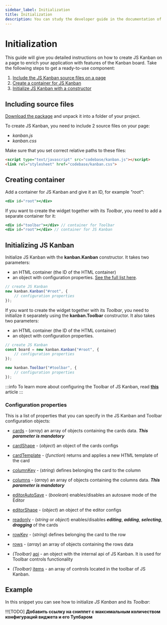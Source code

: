 ```yaml
---
sidebar_label: Initialization
title: Initialization
description: You can study the developer guide in the documentation of the JavaScript Kanban library. Browse API reference, try out code examples and live demos.
---
```


# Initialization

This guide will give you detailed instructions on how to create JS Kanban on a page to enrich your application with features of the Kanban board. Take the following steps to get a ready-to-use component:

1. [Include the JS Kanban source files on a page](#including-source-files)
2. [Create a container for JS Kanban](#creating-container)
3. [Initialize JS Kanban with a constructor](#initializing-js-kanban)

## Including source files

[Download the package](https://dhtmlx.com/docs/products/dhtmlxKanban/download.shtml) and unpack it into a folder of your project.

To create JS Kanban, you need to include 2 source files on your page:

- *kanban.js*
- *kanban.css*

Make sure that you set correct relative paths to these files:

```html title="index.html"
<script type="text/javascript" src="codebase/kanban.js"></script>  
<link rel="stylesheet" href="codebase/kanban.css">
```

## Creating container

Add a container for JS Kanban and give it an ID, for example *"root"*:

```jsx title="index.html"
<div id="root"></div>
```

If you want to create the widget together with its *Toolbar*, you need to add a separate container for it:

```jsx {1} title="index.html"
<div id="toolbar"></div> // container for Toolbar
<div id="root"></div> // container for JS Kanban
```

## Initializing JS Kanban

Initialize JS Kanban with the **kanban.Kanban** constructor. It takes two parameters:

- an HTML container (the ID of the HTML container)
- an object with configuration properties. [See the full list here](#configuration-properties).

```jsx title="index.html"
// create JS Kanban
new kanban.Kanban("#root", {
    // configuration properties
});
```

If you want to create the widget together with its *Toolbar*, you need to initialize it separately using the **kanban.Toolbar** constructor. It also takes two parameters:

- an HTML container (the ID of the HTML container)
- an object with configuration properties.

```jsx {6-8} title="index.html"
// create JS Kanban
const board = new kanban.Kanban("#root", {
	// configuration properties
});

new kanban.Toolbar("#toolbar", {
	// configuration properties
});
```

:::info
To learn more about configuring the Toolbar of JS Kanban, read [**this**](./configuration.md/#toolbar) article
:::

### Configuration properties

This is a list of properties that you can specify in the JS Kanban and Toolbar configuration objects:

- [cards](api/config/js_kanban_cards_config.md) - (*array*) an array of objects containing the cards data. ***This parameter is mandatory***
- [cardShape](api/config/js_kanban_cardshape_config.md) - (*object*) an object of the cards configs
- [cardTemplate](api/config/js_kanban_cardtemplate_config.md) - (*function*) returns and applies a new HTML template of the card
- [columnKey](api/config/js_kanban_columnkey_config.md) - (*string*) defines belonging the card to the column
- [columns](api/config/js_kanban_columns_config.md) - (*array*) an array of objects containing the columns data. ***This parameter is mandatory***
- [editorAutoSave](api/config/js_kanban_editorautosave_config.md) - (*boolean*) enables/disables an autosave mode of the Editor
- [editorShape](api/config/js_kanban_editorshape_config.md) - (*object*) an object of the editor configs
- [readonly](api/config/js_kanban_readonly_config.md) - (*string* or *object*) enables/disables ***editing***, ***adding***, ***selecting***, ***dragging*** of the cards
- [rowKey](api/config/js_kanban_rowkey_config.md) - (*string*) defines belonging the card to the row
- [rows](api/config/js_kanban_rows_config.md) - (*array*) an array of objects containing the rows data

- *(Toolbar)* [api](api/config/toolbar_api_config.md) - an object with the internal api of JS Kanban. It is used for Toolbar controls functionality
- *(Toolbar)* [items](api/config/toolbar_items_config.md) - an array of controls located in the toolbar of JS Kanban.

## Example

In this snippet you can see how to initialize *JS Kanban* and its *Toolbar*:

!!![TODO] **Добавить ссылку на сниппет с максимальным количеством конфигураций виджета и его Тулбаром**

<iframe src="" frameborder="0" class="snippet_iframe" width="100%" height="400"></iframe>
